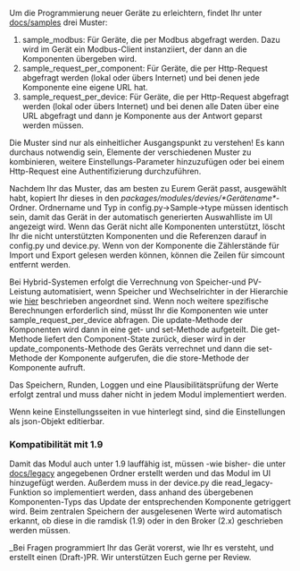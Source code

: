Um die Programmierung neuer Geräte zu erleichtern, findet Ihr unter [docs/samples](https://github.com/openWB/core/tree/master/docs/samples?v30-12-2022) drei Muster:

1. sample_modbus: Für Geräte, die per Modbus abgefragt werden. Dazu wird im Gerät ein Modbus-Client instanziiert, der dann an die Komponenten übergeben wird.
2. sample_request_per_component: Für Geräte, die per Http-Request abgefragt werden (lokal oder übers Internet) und bei denen jede Komponente eine eigene URL hat.
3. sample_request_per_device: Für Geräte, die per Http-Request abgefragt werden (lokal oder übers Internet) und bei denen alle Daten über eine URL abgefragt und dann je Komponente aus der Antwort geparst werden müssen.

Die Muster sind nur als einheitlicher Ausgangspunkt zu verstehen! Es kann durchaus notwendig sein, Elemente der verschiedenen Muster zu kombinieren, weitere Einstellungs-Parameter hinzuzufügen oder bei einem Http-Request eine Authentifizierung durchzuführen.

Nachdem Ihr das Muster, das am besten zu Eurem Gerät passt, ausgewählt habt, kopiert Ihr dieses in den _packages/modules/devies/\*Gerätename\*_-Ordner. Ordnername und Typ in config.py->Sample->type müssen identisch sein, damit das Gerät in der automatisch generierten Auswahlliste im UI angezeigt wird.
Wenn das Gerät nicht alle Komponenten unterstützt, löscht Ihr die nicht unterstützten Komponenten und die Referenzen darauf in config.py und device.py.
Wenn von der Komponente die Zählerstände für Import und Export gelesen werden können, können die Zeilen für simcount entfernt werden.

Bei Hybrid-Systemen erfolgt die Verrechnung von Speicher-und PV-Leistung automatisiert, wenn Speicher und Wechselrichter in der Hierarchie wie [hier](https://github.com/openWB/core/wiki/Hybrid-System-aus-Wechselrichter-und-Speicher) beschrieben angeordnet sind. Wenn noch weitere spezifische Berechnungen erforderlich sind, müsst Ihr die Komponenten wie unter sample_request_per_device abfragen. Die update-Methode der Komponenten wird dann in eine get- und set-Methode aufgeteilt. Die get-Methode liefert den Component-State zurück, dieser wird in der update_components-Methode des Geräts verrechnet und dann die set-Methode der Komponente aufgerufen, die die store-Methode der Komponente aufruft.

Das Speichern, Runden, Loggen und eine Plausibilitätsprüfung der Werte erfolgt zentral und muss daher nicht in jedem Modul implementiert werden.

Wenn keine Einstellungsseiten in vue hinterlegt sind, sind die Einstellungen als json-Objekt editierbar.

### Kompatibilität mit 1.9

Damit das Modul auch unter 1.9 lauffähig ist, müssen -wie bisher- die unter [docs/legacy](https://github.com/openWB/core/tree/master/docs/samples/legacy?v30-12-2022) angegebenen Ordner erstellt werden und das Modul im UI hinzugefügt werden. Außerdem muss in der device.py die read_legacy-Funktion so implementiert werden, dass anhand des übergebenen Komponenten-Typs das Update der entsprechenden Komponente getriggert wird. Beim zentralen Speichern der ausgelesenen Werte wird automatisch erkannt, ob diese in die ramdisk (1.9) oder in den Broker (2.x) geschrieben werden müssen.

_Bei Fragen programmiert Ihr das Gerät vorerst, wie Ihr es versteht, und erstellt einen (Draft-)PR. Wir unterstützen Euch gerne per Review.
